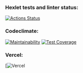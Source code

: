 ### Hexlet tests and linter status:
[![Actions Status](https://github.com/floydezus/frontend-project-lvl3/workflows/hexlet-check/badge.svg)](https://github.com/floydezus/frontend-project-lvl3/actions)

### Codeclimate:
[![Maintainability](https://api.codeclimate.com/v1/badges/83674ae8ebf2471e9815/maintainability)](https://codeclimate.com/github/floydezus/frontend-project-lvl3/maintainability)
[![Test Coverage](https://api.codeclimate.com/v1/badges/83674ae8ebf2471e9815/test_coverage)](https://codeclimate.com/github/floydezus/frontend-project-lvl3/test_coverage)

### Vercel:
[![Vercel](https://vercelbadge.vercel.app/api/floydezus/rss)
